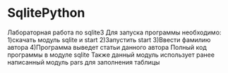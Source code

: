 # SqlitePython
Лабораторная работа по sqlite3
Для запуска программы необходимо:
 1)скачать модуль sqlite и start
 2)Запустить start 
 3)Ввести фамилию автора
 4)Программа выведет статьи данного автора
Полный код программы в модуле sqlite
Также данный модуль использует ранее написанный модуль pars для заполнения таблицы
